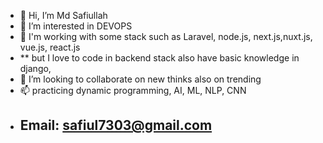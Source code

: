 - 👋 Hi, I’m Md Safiullah
- 👀 I’m interested in DEVOPS
- 🌱 I'm working with some stack such as Laravel, node.js, next.js,nuxt.js, vue.js, react.js
-  ** but I love to code in backend stack also have basic knowledge in django,    
- 💞️ I’m looking to collaborate on new thinks also on trending 
- 📫 practicing dynamic programming, AI, ML, NLP, CNN
- ## Email: safiul7303@gmail.com



